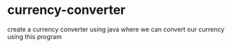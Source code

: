 # currency-converter
create a currency converter using java where we can convert our currency using this program
